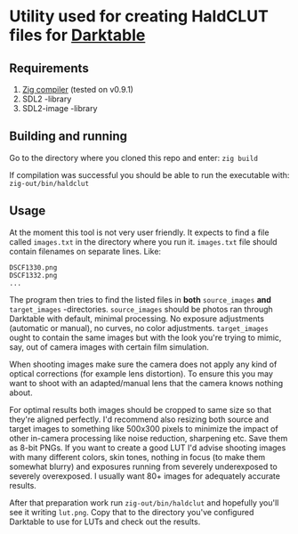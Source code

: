 # Utility used for creating HaldCLUT files for [Darktable](https://www.darktable.org/)

## Requirements

1. [Zig compiler](https://ziglang.org/) (tested on v0.9.1)
2. SDL2 -library
3. SDL2-image -library

## Building and running

Go to the directory where you cloned this repo and enter:
`zig build`

If compilation was successful you should be able to run the executable with:
`zig-out/bin/haldclut`


## Usage

At the moment this tool is not very user friendly. It expects to find a file called `images.txt` in the directory where you run it.
`images.txt` file should contain filenames on separate lines. Like:

```
DSCF1330.png
DSCF1332.png
...
```

The program then tries to find the listed files in **both** `source_images` **and** `target_images` -directories. `source_images` should
be photos ran through Darktable with default, minimal processing. No exposure adjustments (automatic or manual), no curves, no color adjustments. `target_images` ought to contain the same images but with the look you're trying to mimic, say, out of camera images with
certain film simulation.

When shooting images make sure the camera does not apply any kind of optical corrections (for example lens distortion). To ensure this you may want to shoot with an adapted/manual lens that the camera knows nothing about. 

For optimal results both images should be cropped to same size so that they're aligned perfectly. I'd recommend
also resizing both source and target images to something like 500x300 pixels to minimize the impact of other in-camera processing like noise reduction, sharpening etc. Save them as 8-bit PNGs. If you want to create a good LUT I'd advise shooting images with many different colors, skin tones, nothing in focus (to make them somewhat blurry) and exposures running from severely underexposed to severely overexposed. I usually want 80+ images for adequately accurate results.

After that preparation work run `zig-out/bin/haldclut` and hopefully you'll see it writing `lut.png`. Copy that to the directory you've configured Darktable to use for LUTs and check out the results.
